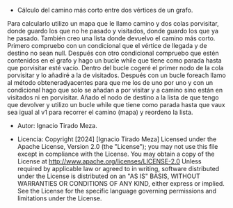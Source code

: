 - Cálculo del camino más corto entre dos vértices de un grafo.

Para calcularlo utilizo un mapa que le llamo camino y dos colas porvisitar, donde guardo los que no he pasado y visitados, donde guardo los que ya he pasado. También creo una lista donde devuelvo el camino más corto. Primero compruebo con un condicional que el vértice de llegada y de destino no sean null. Después con otro condicional compruebo que estén contenidos en el grafo y hago un bucle while que tiene como parada hasta que porvisitar esté vacío. Dentro del bucle cogeré el primer nodo de la cola porvisitar y lo añadiré a la de visitados. Después con un bucle foreach llamo al método obteneradyacentes para que me los de uno por uno y con un condicional hago que solo se añadan a por visitar y a camino sino están en visitados ni en porvisitar. Añado el nodo de destino a la lista de que tengo que devolver y utilizo un bucle while que tiene como parada hasta que vaux sea igual al v1 para recorrer el camino (mapa) y reordeno la lista.

- Autor: Ignacio Tirado Meza.

- Licencia: Copyright [2024] [Ignacio Tirado Meza]
Licensed under the Apache License, Version 2.0 (the "License");
you may not use this file except in compliance with the License.
You may obtain a copy of the License at
http://www.apache.org/licenses/LICENSE-2.0
Unless required by applicable law or agreed to in writing, software
distributed under the License is distributed on an "AS IS" BASIS,
WITHOUT WARRANTIES OR CONDITIONS OF ANY KIND, either express or implied.
See the License for the specific language governing permissions and
limitations under the License.